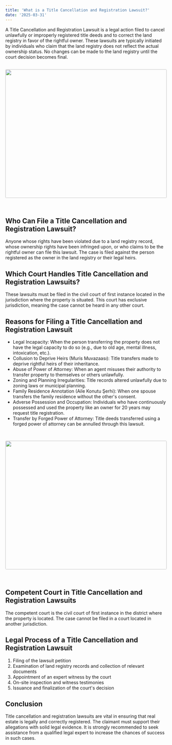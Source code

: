 ```yaml
---
title: 'What is a Title Cancellation and Registration Lawsuit?'
date: '2025-03-31'
---
```


A Title Cancellation and Registration Lawsuit is a legal action filed to cancel unlawfully or improperly registered title deeds and to correct the land registry in favor of the rightful owner. These lawsuits are typically initiated by individuals who claim that the land registry does not reflect the actual ownership status. No changes can be made to the land registry until the court decision becomes final.
<img src="https://karayaka.ru/assets/images/articles/article7.jpg" width=100% height="400" style="object-fit: cover; border-radius: 3px; margin: 30px auto;" />

## Who Can File a Title Cancellation and Registration Lawsuit?

Anyone whose rights have been violated due to a land registry record, whose ownership rights have been infringed upon, or who claims to be the rightful owner can file this lawsuit. The case is filed against the person registered as the owner in the land registry or their legal heirs.

## Which Court Handles Title Cancellation and Registration Lawsuits?

These lawsuits must be filed in the civil court of first instance located in the jurisdiction where the property is situated. This court has exclusive jurisdiction, meaning the case cannot be heard in any other court.

## Reasons for Filing a Title Cancellation and Registration Lawsuit

- Legal Incapacity: When the person transferring the property does not have the legal capacity to do so (e.g., due to old age, mental illness, intoxication, etc.).
- Collusion to Deprive Heirs (Muris Muvazaası): Title transfers made to deprive rightful heirs of their inheritance.
- Abuse of Power of Attorney: When an agent misuses their authority to transfer property to themselves or others unlawfully.
- Zoning and Planning Irregularities: Title records altered unlawfully due to zoning laws or municipal planning.
- Family Residence Annotation (Aile Konutu Şerhi): When one spouse transfers the family residence without the other's consent.
- Adverse Possession and Occupation: Individuals who have continuously possessed and used the property like an owner for 20 years may request title registration.
- Transfer by Forged Power of Attorney: Title deeds transferred using a forged power of attorney can be annulled through this lawsuit.

<img src="https://karayaka.ru/assets/images/articles/article7.2.jpg" width=100% height="400" style="object-fit: cover; border-radius: 3px; margin: 30px auto;" />

## Competent Court in Title Cancellation and Registration Lawsuits

The competent court is the civil court of first instance in the district where the property is located. The case cannot be filed in a court located in another jurisdiction.

## Legal Process of a Title Cancellation and Registration Lawsuit

1. Filing of the lawsuit petition
2. Examination of land registry records and collection of relevant documents
3. Appointment of an expert witness by the court
4. On-site inspection and witness testimonies
5. Issuance and finalization of the court's decision

## Conclusion

Title cancellation and registration lawsuits are vital in ensuring that real estate is legally and correctly registered. The claimant must support their allegations with solid legal evidence. It is strongly recommended to seek assistance from a qualified legal expert to increase the chances of success in such cases.
